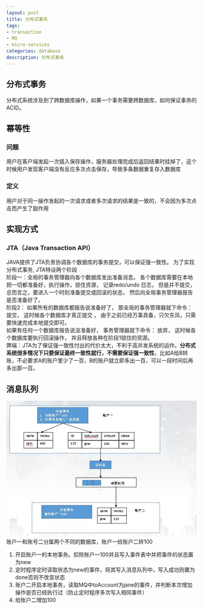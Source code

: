 ```yaml
---
layout: post
title: 分布式事务
tags:
- transaction
- MQ
- micro-services
categories: database
description: 分布式事务
---
```

## 分布式事务
分布式系统涉及到了跨数据库操作，如果一个事务需要跨数据库，如何保证事务的ACID。

<!-- more -->

## 幂等性
### 问题
用户在客户端发起一次插入保存操作，服务器处理完成后返回结果时挂掉了，这个时候用户发现客户端没有反应多次点击保存，导致多条数据重复存入数据库  
### 定义 
用户对于同一操作发起的一次请求或者多次请求的结果是一致的，不会因为多次点击而产生了副作用  

## 实现方式
### JTA（Java Transaction API）  
JAVA提供了JTA负责协调各个数据库的事务提交，可以保证强一致性。 为了实现分布式事务, JTA特设两个阶段  
阶段一：全局的事务管理器向各个数据库发出准备消息。 各个数据库需要在本地把一切都准备好，执行操作，锁住资源， 记录redo/undo 日志， 但是并不提交， 总而言之，要进入一个时刻准备提交或回滚的状态， 然后向全局事务管理器报告是否准备好了。  
阶段2： 如果所有的数据库都报告说准备好了， 那全局的事务管理器就下命令： 提交， 这时候各个数据库才真正提交 ， 由于之前已经万事具备，只欠东风，只需要快速完成本地提交即可。  
如果有任何一个数据库报告说没准备好， 事务管理器就下命令： 放弃， 这时候各个数据库要执行回滚操作， 并且释放各种在阶段1锁住的资源。  
弊端：JTA为了保证强一致性付出的代价太大，不利于高并发系统的运作。**分布式系统很多情况下只要保证最终一致性就行，不需要保证强一致性**，比如A给B转账，不必要求A的账户里少了一百，B的账户就立即多出一百，可以一段时间后再多出那一百。


## 消息队列  
![mq+定时器](\assets\img\distributedTransaction.jpg)
账户一和账号二分属两个不同的数据库，账户一给账户二转100  
1. 开启账户一的本地事务。扣除账户一100并且写入事件表中并把事件的状态置为new  
2. 定时程序定时读取状态为new的事件，将其写入消息队列中，写入成功则置为done否则不改变状态  
3. 账户二开启本地事务，读取MQ中toAccount为jane的事件，并判断本次增加操作是否已经执行过（防止定时程序多次写入相同事件）
4. 给账户二增加100


